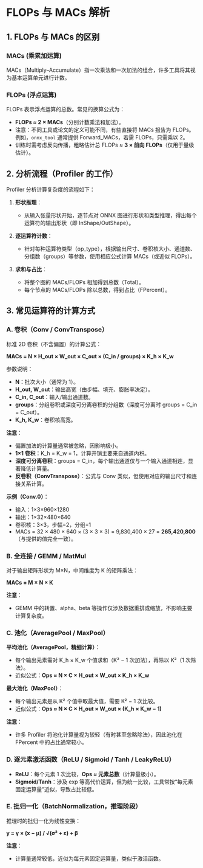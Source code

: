 # FLOPs 与 MACs 解析

## 1. FLOPs 与 MACs 的区别

### MACs (乘累加运算)
MACs（Multiply–Accumulate）指一次乘法和一次加法的组合，许多工具将其视为基本运算单元进行计数。

### FLOPs (浮点运算)
FLOPs 表示浮点运算的总数。常见的换算公式为：
- **FLOPs ≈ 2 × MACs**（分别计数乘法和加法）。
- 注意：不同工具或论文的定义可能不同，有些直接将 MACs 报告为 FLOPs。例如，`onnx_tool` 通常提供 Forward_MACs，若需 FLOPs，只需乘以 2。
- 训练时需考虑反向传播，粗略估计总 FLOPs ≈ **3 × 前向 FLOPs**（仅用于量级估计）。

## 2. 分析流程（Profiler 的工作）

Profiler 分析计算复杂度的流程如下：

1. **形状推理**：
   - 从输入张量形状开始，逐节点对 ONNX 图进行形状和类型推理，得出每个运算符的输出形状（即 InShape/OutShape）。

2. **逐运算符计数**：
   - 针对每种运算符类型（op_type），根据输出尺寸、卷积核大小、通道数、分组数（groups）等参数，使用相应公式计算 MACs（或近似 FLOPs）。

3. **求和与占比**：
   - 将整个图的 MACs/FLOPs 相加得到总数（Total）。
   - 每个节点的 MACs/FLOPs 除以总数，得到占比（FPercent）。

## 3. 常见运算符的计算方式

### A. 卷积（Conv / ConvTranspose）

标准 2D 卷积（不含偏置）的计算公式：

**MACs = N × H_out × W_out × C_out × (C_in / groups) × K_h × K_w**

参数说明：
- **N**：批次大小（通常为 1）。
- **H_out, W_out**：输出高宽（由步幅、填充、膨胀率决定）。
- **C_in, C_out**：输入/输出通道数。
- **groups**：分组卷积或深度可分离卷积的分组数（深度可分离时 groups = C_in = C_out）。
- **K_h, K_w**：卷积核高宽。

**注意**：
- 偏置加法的计算量通常被忽略，因影响极小。
- **1×1 卷积**：K_h = K_w = 1，计算开销主要来自通道内积。
- **深度可分离卷积**：groups = C_in，每个输出通道仅与一个输入通道相连，显著降低计算量。
- **反卷积（ConvTranspose）**：公式与 Conv 类似，但使用对应的输出尺寸和连接关系计算。

**示例（Conv.0）**：
- 输入：1×3×960×1280
- 输出：1×32×480×640
- 卷积核：3×3，步幅=2，分组=1
- MACs = 32 × 480 × 640 × (3 × 3 × 3) = 9,830,400 × 27 = **265,420,800**（与提供的值完全一致）。

### B. 全连接 / GEMM / MatMul

对于输出矩阵形状为 M×N，中间维度为 K 的矩阵乘法：

**MACs = M × N × K**

**注意**：
- GEMM 中的转置、alpha、beta 等操作仅涉及数据重排或缩放，不影响主要计算复杂度。

### C. 池化（AveragePool / MaxPool）

**平均池化（AveragePool，精细计算）**：
- 每个输出元素需对 K_h × K_w 个值求和（K² − 1 次加法），再除以 K²（1 次除法）。
- 近似公式：**Ops ≈ N × C × H_out × W_out × K_h × K_w**

**最大池化（MaxPool）**：
- 每个输出元素是从 K² 个值中取最大值，需要 K² − 1 次比较。
- 近似公式：**Ops ≈ N × C × H_out × W_out × (K_h × K_w − 1)**

**注意**：
- 许多 Profiler 将池化计算量视为较轻（有时甚至忽略除法），因此池化在 FPercent 中的占比通常较小。

### D. 逐元素激活函数（ReLU / Sigmoid / Tanh / LeakyReLU）

- **ReLU**：每个元素 1 次比较，**Ops ≈ 元素总数**（计算量极小）。
- **Sigmoid/Tanh**：涉及 exp 等高代价运算，但为统一比较，工具常按“每元素固定运算量”近似，导致占比较低。

### E. 批归一化（BatchNormalization，推理阶段）

推理时的批归一化为线性变换：

**y = γ × (x − μ) / √(σ² + ε) + β**

**注意**：
- 计算量通常较低，近似为每元素固定运算量，类似于激活函数。